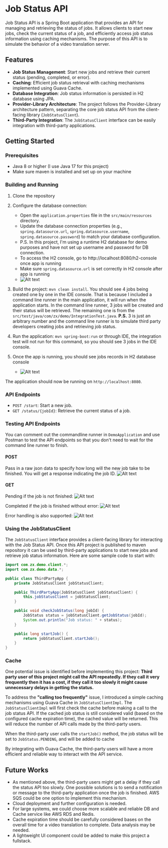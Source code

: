 # Job Status API

Job Status API is a Spring Boot application that provides an API for managing and retrieving the status of jobs. It allows clients to start new jobs, check the current status of a job, and efficiently access job status information using caching mechanisms.
The purpose of this API is to simulate the behavior of a video translation server.

## Features

- **Job Status Management**: Start new jobs and retrieve their current status (pending, completed, or error).
- **Caching**: Efficient job status retrieval with caching mechanisms implemented using Guava Cache.
- **Database Integration**: Job status information is persisted in H2 database using JPA.
- **Provider-Library Architecture**: The project follows the Provider-Library architecture pattern, separating the core job status API from the client-facing library (`JobStatusClient`).
- **Third-Party Integration**: The `JobStatusClient` interface can be easily integration with third-party applications.

## Getting Started

### Prerequisites

- Java 8 or higher (I use Java 17 for this project)
- Make sure maven is installed and set up on your machine

### Building and Running

1. Clone the repository
2. Configure the database connection:
    - Open the `application.properties` file in the `src/main/resources` directory.
    - Update the database connection properties (e.g., `spring.datasource.url`, `spring.datasource.username`, `spring.datasource.password`) to match your database configuration.
    - P.S. In this project, I'm using a runtime H2 database for demo purposes and have not set up username and password for DB connection.
    - To access the H2 console, go to http://localhost:8080/h2-console once app is running
    - Make sure `spring.datasource.url` is set correctly in H2 console after app is running
    - ![Alt text](pngs/h2_connection.png)

3. Build the project: `mvn clean install`. You should see 4 jobs being created one by one in the IDE console. That is because I included
a command line runner in the main application, it will run when the application starts. In the command line runner, 3 jobs will be created and their
status will be retrieved. The remaining one is from the `src/test/java/com/zx/demo/IntegrationTest.java`. **P.S.** 3 is just an arbitrary number and 
the command line runner is to simulate third party developers creating jobs and retrieving job status.
4. Run the application: `mvn spring-boot:run` or through IDE, the integration test will not run for this command, so you should see 3 jobs in the IDE console.
5. Once the app is running, you should see jobs records in H2 database console
    - ![Alt text](pngs/h2_console.png)


The application should now be running on `http://localhost:8080`.

### API Endpoints

- `POST /start`: Start a new job.
- `GET /status/{jobId}`: Retrieve the current status of a job.

### Testing API Endpoints
You can comment out the commandline runner in `DemoApplication` and use Postman to test the API endpoints so that you don't need to wait for the command line runner to finish.

#### POST
Pass in a raw json data to specify how long will the new job take to be finished. You will get a response indicating the job ID.
![Alt text](pngs/Postman_post.png)

#### GET
Pending if the job is not finished:
![Alt text](pngs/Postman_get_PENDING.png)  

Completed if the job is finished without error:
![Alt text](pngs/Postman_get_COMPLETED.png)  

Error handling is also supported:
![Alt text](pngs/Postman_get_ERROR.png)  


### Using the JobStatusClient

The `JobStatusClient` interface provides a client-facing library for interacting with the Job Status API. Once this API project is published to maven repository it can be used by third-party applications to start new jobs and retrieve job status information.
Here are some sample code to start with:
```java
import com.zx.demo.client.*;
import com.zx.demo.data.*;

public class ThirdPartyApp {
    private JobStatusClient jobStatusClient;

    public ThirdPartyApp(JobStatusClient jobStatusClient) {
        this.jobStatusClient = jobStatusClient;
    }

    public void checkJobStatus(long jobId) {
        JobStatus status = jobStatusClient.getJobStatus(jobId);
        System.out.println("Job status: " + status);
    }

    public long startJob() {
        return jobStatusClient.startJob();
    }
}
```
### Cache
One potential issue is identified before implementing this project: **Third party user of this project might call the API repeatedly. If they call it very frequently then it has a cost,
if they call it too slowly it might cause unnecessary delays in getting the status.**  

To address the **"calling too frequently"** issue, I introduced a simple caching mechanisms using Guava Cache in `JobStatusClientImpl`.
The `JobStatusClientImpl` will first check the cache before making a call to the job status API. If the cached job status is still considered valid (based on the configured cache expiration time), the cached value will be returned. This will reduce the number of API calls made by the third-party users.

When the third-party user calls the `startJob()` method, the job status will be set to `JobStatus.PENDING`, and will be added to cache

By integrating with Guava Cache, the third-party users will have a more efficient and reliable way to interact with the API service.

## Future Works
- As mentioned above, the third-party users might get a delay if they call the status API too slowly. One possible solutions is to send a notification or message to the third-party application once the job is finished.
AWS SQS could be one option to implement this mechanism.
- Cloud deployment and further configuration is needed.
- For large systems, we could choose more scalable and reliable DB and Cache service like AWS RDS and Redis.
- Cache expiration time should be carefully considered bases on the overall time for a video translation to complete. Data analysis may be needed.
- A lightweight UI component could be added to make this project a fullstack.

